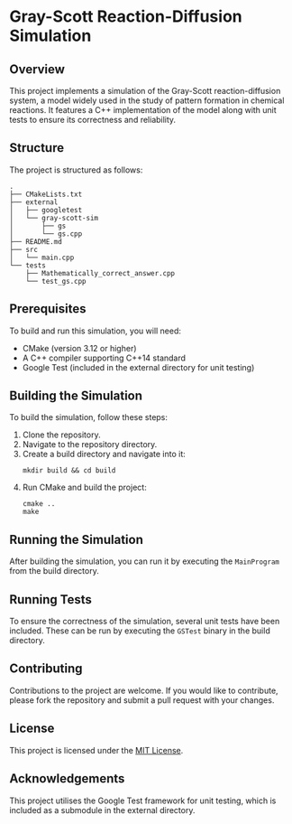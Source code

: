 # Gray-Scott Reaction-Diffusion Simulation

## Overview
This project implements a simulation of the Gray-Scott reaction-diffusion system, a model widely used in the study of pattern formation in chemical reactions. It features a C++ implementation of the model along with unit tests to ensure its correctness and reliability.

## Structure
The project is structured as follows:
```
.
├── CMakeLists.txt
├── external
│   ├── googletest
│   └── gray-scott-sim
│       ├── gs
│       └── gs.cpp
├── README.md
├── src
│   └── main.cpp
└── tests
    ├── Mathematically_correct_answer.cpp
    └── test_gs.cpp
```

## Prerequisites
To build and run this simulation, you will need:
- CMake (version 3.12 or higher)
- A C++ compiler supporting C++14 standard
- Google Test (included in the external directory for unit testing)

## Building the Simulation
To build the simulation, follow these steps:

1. Clone the repository.
2. Navigate to the repository directory.
3. Create a build directory and navigate into it:
   ```
   mkdir build && cd build
   ```
4. Run CMake and build the project:
   ```
   cmake ..
   make
   ```

## Running the Simulation
After building the simulation, you can run it by executing the `MainProgram` from the build directory.

## Running Tests
To ensure the correctness of the simulation, several unit tests have been included. These can be run by executing the `GSTest` binary in the build directory.

## Contributing
Contributions to the project are welcome. If you would like to contribute, please fork the repository and submit a pull request with your changes.

## License
This project is licensed under the [MIT License](LICENSE).

## Acknowledgements
This project utilises the Google Test framework for unit testing, which is included as a submodule in the external directory.
